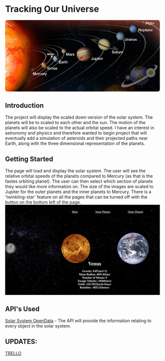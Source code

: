 # Tracking Our Universe
![](solarsystem.jpeg)
## Introduction
The project will display the scaled down version of the solar system. The planets will be to scaled to each other and the sun. The motion of the planets will also be scaled to the actual orbital speed. I have an interest in astronomy and physics and therefore wanted to begin project that will eventually add a simulation of asteroids and their projected paths near Earth, along with the three dimensional representation of the planets.


## Getting Started
The page will load and display the solar system. The user will see the relative orbital speeds of the planets compared to Mercury (as that is the fastes orbiting planet). The user can then select which section of planets they would like more information on. The size of the images are scaled to Jupiter for the outer planets and the inner planets to Mercury. There is a 'twinkling-star' feature on all the pages that can be turned off with the button on the bottom left of the page. 
![](sampleInfo.png)
## API's Used
[Solar System OpenData](https://api.le-systeme-solaire.net/rest/bodies/) - The API will provide the information relating to every object in the solar system.
 
## UPDATES:
[TRELLO](https://trello.com/c/z5hqxade)